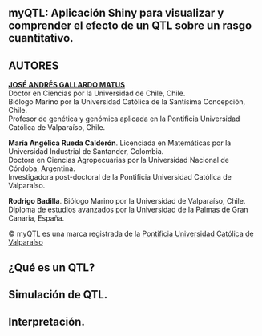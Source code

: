 ## myQTL: Aplicación Shiny para visualizar y comprender el efecto de un QTL sobre un rasgo cuantitativo.

## AUTORES

[**JOSÉ ANDRÉS GALLARDO MATUS**](https://github.com/DrJoseGallardo)  
Doctor en Ciencias por la Universidad de Chile, Chile.  
Biólogo Marino por la Universidad Católica de la Santísima Concepción, Chile.  
Profesor de genética y genómica aplicada en la Pontificia Universidad Católica de Valparaíso, Chile.  

**María Angélica Rueda Calderón**. 
Licenciada en Matemáticas por la Universidad Industrial de Santander, Colombia.  
Doctora en Ciencias Agropecuarias por la Universidad Nacional de Córdoba, Argentina.  
Investigadora post-doctoral de la Pontificia Universidad Católica de Valparaíso. 

**Rodrigo Badilla**. 
Biólogo Marino por la Universidad de Valparaíso, Chile.   
Diploma de estudios avanzados por la Universidad de la Palmas de Gran Canaria, España.   

© myQTL es una marca registrada de la [Pontificia Universidad Católica de Valparaíso](https://genomics.pucv.cl/)

## ¿Qué es un QTL?

## Simulación de QTL.

## Interpretación.
